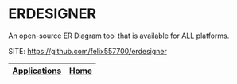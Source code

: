 # ERDESIGNER
 
 An open-source ER Diagram tool that is available for ALL platforms.
 
 SITE: https://github.com/felix557700/erdesigner

 | [Applications](https://portable-linux-apps.github.io/apps.html) | [Home](https://portable-linux-apps.github.io)
 | --- | --- |
